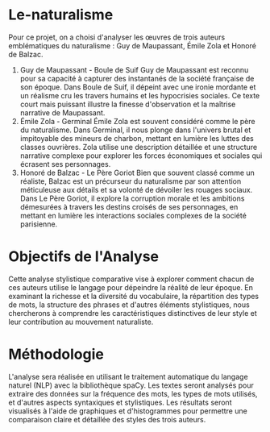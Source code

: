 # Le-naturalisme 
Pour ce projet, on a choisi d'analyser les œuvres de trois auteurs emblématiques du naturalisme : 
Guy de Maupassant, Émile Zola et Honoré de Balzac. 
1. Guy de Maupassant - Boule de Suif
Guy de Maupassant est reconnu pour sa capacité à capturer des instantanés de la société française 
de son époque. Dans Boule de Suif, il dépeint avec une ironie mordante et un réalisme cru les 
travers humains et les hypocrisies sociales. Ce texte court mais puissant illustre la finesse 
d'observation et la maîtrise narrative de Maupassant.
2. Émile Zola - Germinal
Émile Zola est souvent considéré comme le père du naturalisme. Dans Germinal, il nous plonge 
dans l'univers brutal et impitoyable des mineurs de charbon, mettant en lumière les luttes des 
classes ouvrières. Zola utilise une description détaillée et une structure narrative complexe pour 
explorer les forces économiques et sociales qui écrasent ses personnages.
3. Honoré de Balzac - Le Père Goriot
Bien que souvent classé comme un réaliste, Balzac est un précurseur du naturalisme par son 
attention méticuleuse aux détails et sa volonté de dévoiler les rouages sociaux. Dans Le Père 
Goriot, il explore la corruption morale et les ambitions démesurées à travers les destins croisés de 
ses personnages, en mettant en lumière les interactions sociales complexes de la société 
parisienne.
  # Objectifs de l'Analyse

Cette analyse stylistique comparative vise à explorer comment chacun de ces auteurs utilise le 
langage pour dépeindre la réalité de leur époque. En examinant la richesse et la diversité du 
vocabulaire, la répartition des types de mots, la structure des phrases et d'autres éléments 
stylistiques, nous chercherons à comprendre les caractéristiques distinctives de leur style et leur 
contribution au mouvement naturaliste.
  
   # Méthodologie

L'analyse sera réalisée en utilisant le traitement automatique du langage naturel (NLP) avec la 
bibliothèque spaCy. Les textes seront analysés pour extraire des données sur la fréquence des 
mots, les types de mots utilisés, et d'autres aspects syntaxiques et stylistiques. Les résultats seront 
visualisés à l'aide de graphiques et d'histogrammes pour permettre une comparaison claire et 
détaillée des styles des trois auteurs.
